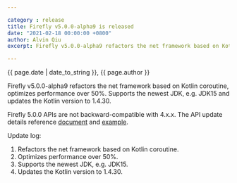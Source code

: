 ```yaml
---

category : release
title: Firefly v5.0.0-alpha9 is released
date: "2021-02-18 00:00:00 +0800"
author: Alvin Qiu
excerpt: Firefly v5.0.0-alpha9 refactors the net framework based on Kotlin coroutine, optimizes performance over 50%. Supports the newest JDK, e.g. JDK15 and updates the Kotlin version to 1.4.30.  Please click view all to see the details.  

---
```

<p class="text-muted"> {{ page.date | date_to_string }}, {{ page.author }}</p>

Firefly v5.0.0-alpha9 refactors the net framework based on Kotlin coroutine, optimizes performance over 50%. Supports the newest JDK, e.g. JDK15 and updates the Kotlin version to 1.4.30.   

Firefly 5.0.0 APIs are not backward-compatible with 4.x.x. The API update details reference <a href="{{ site.url }}/docs/getting-start.html">document</a> and <a href="{{ site.data.global.exampleURL }}">example</a>.

Update log:
1. Refactors the net framework based on Kotlin coroutine.
2. Optimizes performance over 50%.
3. Supports the newest JDK, e.g. JDK15.
4. Updates the Kotlin version to 1.4.30.